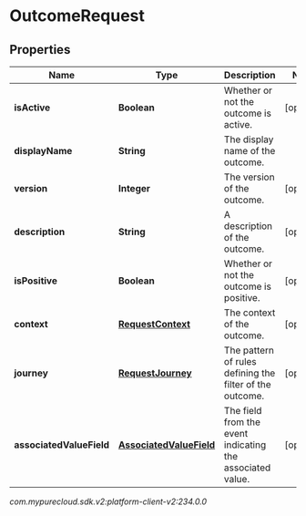 # OutcomeRequest


## Properties

| Name | Type | Description | Notes |
| ------------ | ------------- | ------------- | ------------- |
| **isActive** | **Boolean** | Whether or not the outcome is active. |  [optional] |
| **displayName** | **String** | The display name of the outcome. |  |
| **version** | **Integer** | The version of the outcome. |  [optional] |
| **description** | **String** | A description of the outcome. |  [optional] |
| **isPositive** | **Boolean** | Whether or not the outcome is positive. |  [optional] |
| **context** | [**RequestContext**](RequestContext) | The context of the outcome. |  [optional] |
| **journey** | [**RequestJourney**](RequestJourney) | The pattern of rules defining the filter of the outcome. |  [optional] |
| **associatedValueField** | [**AssociatedValueField**](AssociatedValueField) | The field from the event indicating the associated value. |  [optional] |




_com.mypurecloud.sdk.v2:platform-client-v2:234.0.0_
